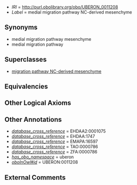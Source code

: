  * *IRI* = http://purl.obolibrary.org/obo/UBERON_0011208
 * *Label* = medial migration pathway NC-derived mesenchyme

## Synonyms

 * medial migration pathway mesenchyme
 * medial migration pathway

## Superclasses

 * [migration pathway NC-derived mesenchyme](../../UBERON/10/UBERON_0011210.md)

## Equivalencies


## Other Logical Axioms


## Other Annotations

 * *[database_cross_reference](../../ef/oboInOwl#hasDbXref.md)* = EHDAA2:0001075
 * *[database_cross_reference](../../ef/oboInOwl#hasDbXref.md)* = EHDAA:1747
 * *[database_cross_reference](../../ef/oboInOwl#hasDbXref.md)* = EMAPA:16597
 * *[database_cross_reference](../../ef/oboInOwl#hasDbXref.md)* = TAO:0000786
 * *[database_cross_reference](../../ef/oboInOwl#hasDbXref.md)* = ZFA:0000786
 * *[has_obo_namespace](../../ce/oboInOwl#hasOBONamespace.md)* = uberon
 * *[oboInOwl#id](../../id/oboInOwl#id.md)* = UBERON:0011208

## External Comments

